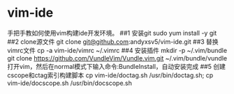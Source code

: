 # vim-ide
手把手教如何使用vim构建ide开发环境。
##1 安装git
sudo yum install -y git
##2 clone源文件
git clone git@github.com:andyxsv5/vim-ide.git
##3 替换vimrc文件
cp -a vim-ide/vimrc ~/.vimrc
##4 安装插件
mkdir -p ~/.vim/bundle
git clone https://github.com/VundleVim/Vundle.vim.git ~/.vim/bundle/vundle
打开vim，然后在normal模式下输入命令:BundleInstall，自动安装完成
##5 创建cscope和ctag索引构建脚本
cp vim-ide/doctag.sh /usr/bin/doctag.sh;
cp vim-ide/docscope.sh /usr/bin/docscope.sh
